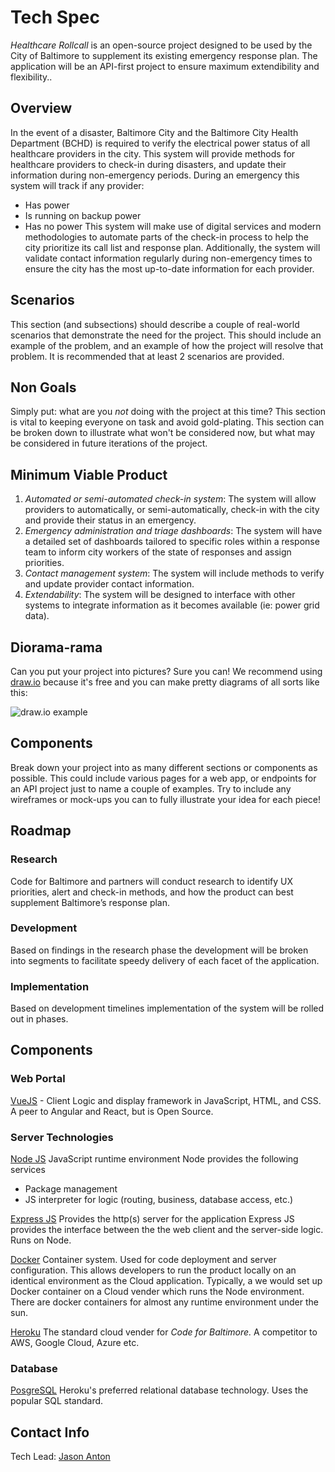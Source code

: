 # Tech Spec
*_Healthcare Rollcall_* is an open-source project designed to be used by the City of Baltimore to supplement its existing emergency response plan. The application will be an API-first project to ensure maximum extendibility and flexibility..

## Overview
In the event of a disaster, Baltimore City and the Baltimore City Health Department (BCHD) is required to verify the electrical power status of all healthcare providers in the city. This system will provide methods for healthcare providers to check-in during disasters, and update their information during non-emergency periods. During an emergency this system will track if any provider:
* Has power
* Is running on backup power
* Has no power
This system will make use of digital services and modern methodologies to automate parts of the check-in process to help the city prioritize its call list and response plan. Additionally, the system will validate contact information regularly during non-emergency times to ensure the city has the most up-to-date information for each provider.

## Scenarios
This section (and subsections) should describe a couple of real-world scenarios that demonstrate the need for the project. This should include an example of the problem, and an example of how the project will resolve that problem. It is recommended that at least 2 scenarios are provided.

## Non Goals
Simply put: what are you _not_ doing with the project at this time? This section is vital to keeping everyone on task and avoid gold-plating. This section can be broken down to illustrate what won't be considered now, but what may be considered in future iterations of the project.

## Minimum Viable Product
1. _Automated or semi-automated check-in system_: The system will allow providers to automatically, or semi-automatically, check-in with the city and provide their status in an emergency.
2. _Emergency administration and triage dashboards_: The system will have a detailed set of dashboards tailored to specific roles within a response team to inform city workers of the state of responses and assign priorities.
3. _Contact management system_: The system will include methods to verify and update provider contact information.
4. _Extendability_: The system will be designed to interface with other systems to integrate information as it becomes available (ie: power grid data).

## Diorama-rama
Can you put your project into pictures? Sure you can! We recommend using [draw.io](https://draw.io) because it's free and you can make pretty diagrams of all sorts like this:

![draw.io example](https://github.com/CodeForBaltimore/ProjectTemplate/blob/master/docs/img/mind-map-with-drawio.png?raw=true)

## Components
Break down your project into as many different sections or components as possible. This could include various pages for a web app, or endpoints for an API project just to name a couple of examples. Try to include any wireframes or mock-ups you can to fully illustrate your idea for each piece!

## Roadmap 
### Research 
Code for Baltimore and partners will conduct research to identify UX priorities, alert and check-in methods, and how the product can best supplement Baltimore’s response plan.
### Development 
Based on findings in the research phase the development will be broken into segments to facilitate speedy delivery of each facet of the application. 
### Implementation
Based on development timelines implementation of the system will be rolled out in phases.

## Components
### Web Portal
[VueJS](https://vuejs.org/) - Client Logic and display framework in JavaScript, HTML, and CSS. A peer to Angular and React, but is Open Source. 

### Server Technologies
[Node JS](https://nodejs.org/en/) JavaScript runtime environment
Node provides the following services
* Package management
* JS interpreter for logic (routing, business, database access, etc.)

[Express JS](https://expressjs.com/en/guide/routing.html) Provides the http(s) server for the application
Express JS provides the interface between the the web client and the server-side logic. Runs on Node.

[Docker](https://www.docker.com/products/docker-desktop) Container system. Used for code deployment and server configuration. This allows developers to run the product locally on an identical environment as the Cloud application. Typically, a we would set up Docker container on a Cloud vender which runs the Node environment. There are docker containers for almost any runtime environment under the sun. 

[Heroku](https://www.heroku.com/) The standard cloud vender for _Code for Baltimore._ A competitor to AWS, Google Cloud, Azure etc.

### Database
[PosgreSQL](https://www.docker.com/products/docker-desktop) Heroku's preferred relational database technology. Uses the popular SQL standard.

## Contact Info
Tech Lead: [Jason Anton](https://github.com/revjtanton)
